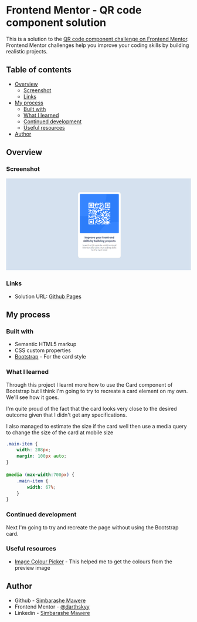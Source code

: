 # Frontend Mentor - QR code component solution

This is a solution to the [QR code component challenge on Frontend Mentor](https://www.frontendmentor.io/challenges/qr-code-component-iux_sIO_H). Frontend Mentor challenges help you improve your coding skills by building realistic projects. 

## Table of contents

- [Overview](#overview)
  - [Screenshot](#screenshot)
  - [Links](#links)
- [My process](#my-process)
  - [Built with](#built-with)
  - [What I learned](#what-i-learned)
  - [Continued development](#continued-development)
  - [Useful resources](#useful-resources)
- [Author](#author)

## Overview

### Screenshot

![](./images/my-output.png)

### Links

- Solution URL: [Github Pages](https://darthskyy.github.io/Frontend-Mentor-Challenge---QR-Card/)

## My process

### Built with

- Semantic HTML5 markup
- CSS custom properties
- [Bootstrap](https://getbootstrap.com/docs/5.2/components/card/) - For the card style

### What I learned

Through this project I learnt more how to use the Card component of Bootstrap but I think I'm going to try to recreate a card element on my own. We'll see how it goes.

I'm quite proud of the fact that the card looks very close to the desired outcome given that I didn't get any specifications.

I also managed to estimate the size if the card well then use a media query to change the size of the card at mobile size
```css
.main-item {
    width: 288px;
    margin: 100px auto;
}

@media (max-width:700px) {
    .main-item {
        width: 67%;
    }
}
```

### Continued development

Next I'm going to try and recreate the page without using the Bootstrap card.

### Useful resources

- [Image Colour Picker](https://imagecolorpicker.com/en) - This helped me to get the colours from the preview image

## Author

- Github - [Simbarashe Mawere](https://github.com/darthskyy)
- Frontend Mentor - [@darthskyy](https://www.frontendmentor.io/profile/darthskyy)
- Linkedin - [Simbarashe Mawere](https://www.linkedin.com/in/simbarashe-mawere-465085143/)